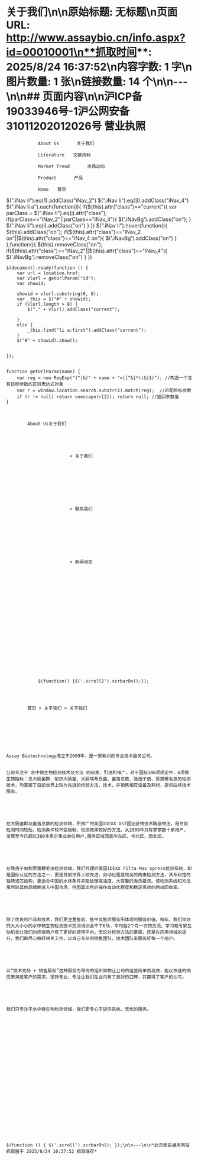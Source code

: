 # 关于我们\n\n**原始标题**: 无标题\n**页面URL**: http://www.assaybio.cn/info.aspx?id=00010001\n**抓取时间**: 2025/8/24 16:37:52\n**内容字数**: 1 字\n**图片数量**: 1 张\n**链接数量**: 14 个\n\n---\n\n## 页面内容\n\n沪ICP备19033946号-1沪公网安备 31011202012026号 营业执照
		

			
                
				About Us　　　　关于我们
                
				Literature　　文献资料
                
				Market Trend　　　　市场动向
                
				Product　　　　产品
                
				Home　　首页
                
				
				
			
	
	

$(".iNav li").eq(1).addClass("iNav_2")
	$(".iNav li").eq(3).addClass("iNav_4")
	$(".iNav li a").each(function(i){
		if($(this).attr("class")=="current"){
			var parClass = $(".iNav li").eq(i).attr("class");
			if(parClass=="iNav_2"||parClass=="iNav_4"){
				$('.iNavBg').addClass("on");
			}
			$(".iNav li").eq(i).addClass("on")
		}
	})
	$(".iNav li").hover(function(){
		$(this).addClass("on");
		if($(this).attr("class")=="iNav_2 on"||$(this).attr("class")=="iNav_4 on"){
			$('.iNavBg').addClass("on")
		}
	},function(){
		$(this).removeClass("on");
		if($(this).attr("class")=="iNav_2"||$(this).attr("class")=="iNav_4"){
			$('.iNavBg').removeClass("on")
		}
	})

	


	
		

    $(document).ready(function () {
        var url = location.href;
        var vlurl = getUrlParam("id");
        var showid;

        showid = vlurl.substring(0, 8);
        var _this = $("#" + showid);
        if (vlurl.length > 8) {
            $("." + vlurl).addClass("current");

        }
        else {
            _this.find("li a:first").addClass("current");
        }
        $("#" + showid).show();


    });


    function getUrlParam(name) {
        var reg = new RegExp("(^|&)" + name + "=([^&]*)(&|$)"); //构造一个含有目标参数的正则表达式对象
        var r = window.location.search.substr(1).match(reg);  //匹配目标参数
        if (r != null) return unescape(r[2]); return null; //返回参数值
    }



			About Us关于我们
			
                
                    
        				
                            
        					< 关于我们

                                   
                                 
                                    
                                
                             

        					
                            
        					< 联系我们

                                   
                                 
                                    
                                
                             

        					
                            
        					< 新闻动态

                                   
                                 
                                    
                                
                             

        					
                            
        				
        				
                    
                    
                        
                        
                            
                        
                        
                    
                
			
             
                $(function() {$('.scroll2').scrbarOn();});
            
		

		
			首页 > 关于我们 > 关于我们
			
				
					
						
                            
	 


	Assay Biotechnology成立于2009年，是一家新兴的专业技术服务公司。 


	公司专注于 水中微生物检测技术及方法 的研发、引进和推广。对于国标106项规定中，6项微生物指标：总大肠菌群、耐热大肠菌、大肠埃希氏菌、菌落总数、隐孢子虫、贾第鞭毛虫的检测技术，均掌握了目前世界上较为先进的检验方法、技术，并销售相应设备及耗材，提供后续技术服务。 


	 


	在大肠菌群及菌落总数的检测领域，所推广的美国IDEXX DST固定底物技术酶底物法，是目前检测时间较短，检测条件较不受限制，检测效果较好的方法。从2009年只有寥寥数十家用户，发展至今已超过300多家企事业单位用户,服务区域涵盖华东区、华北区、西北区。 


	 


	在隐孢子虫和贾第鞭毛虫检测领域，我们代理的美国IDEXX Filta-Max xpress检测系统，即是国标认证的方法之一，更是目前世界上较先进，自动化程度较高的两虫检测方法，其专利性的独特滤芯结构，更适合中国的水体条件并能处理高浊度、大容量的淘洗要求。该检测系统和方法虽然较其他品牌晚进入中国市场，但因其出色的操作自动化程度和稳定高效的两虫回收率。 


	 


	除了优良的产品和技术，我们更注重售前、售中及售后服务所体现的服务价值。每年，我们举办的大大小小的水中微生物检测技术交流培训会不下6场，平均每2个月一次的交流、学习和专家互动机会让我们的终端用户有了更好的使用平台。无论对检测方法的掌握，还是在应用领域的提升，我们都尽心做好相关工作，以自己专业的销售团队，技术团队来服务好每一个用户。 


	 


	以“技术支持 + 销售服务”这种服务为导向的组织架构让公司的运营简单而高效，能以快速的响应来满足客户的需求。坚持专业、专注让我们在业内有了良好的口碑，并赢得了客户的认可。 


	 


	我们只专注于水中微生物检测领域，我们更专心于提供系统、无忧的服务。 


	 


	


	 

						
					
				
				
					
					
						
					
					
				
			
		
	


    $(function () { $('.scroll').scrbarOn(); });\n\n---\n\n*此页面由通用网站抓取器于 2025/8/24 16:37:52 抓取保存*
